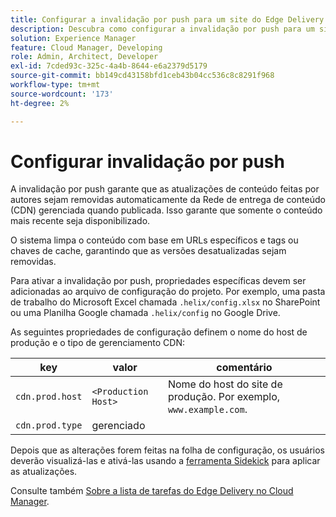 ```yaml
---
title: Configurar a invalidação por push para um site do Edge Delivery
description: Descubra como configurar a invalidação por push para um site do Edge Delivery para garantir atualizações de conteúdo eficientes e controle de cache.
solution: Experience Manager
feature: Cloud Manager, Developing
role: Admin, Architect, Developer
exl-id: 7cded93c-325c-4a4b-8644-e6a2379d5179
source-git-commit: bb149cd43158bfd1ceb43b04cc536c8c8291f968
workflow-type: tm+mt
source-wordcount: '173'
ht-degree: 2%

---
```


# Configurar invalidação por push

A invalidação por push garante que as atualizações de conteúdo feitas por autores sejam removidas automaticamente da Rede de entrega de conteúdo (CDN) gerenciada quando publicada. Isso garante que somente o conteúdo mais recente seja disponibilizado.

O sistema limpa o conteúdo com base em URLs específicos e tags ou chaves de cache, garantindo que as versões desatualizadas sejam removidas.

Para ativar a invalidação por push, propriedades específicas devem ser adicionadas ao arquivo de configuração do projeto. Por exemplo, uma pasta de trabalho do Microsoft Excel chamada `.helix/config.xlsx` no SharePoint ou uma Planilha Google chamada `.helix/config` no Google Drive.

As seguintes propriedades de configuração definem o nome do host de produção e o tipo de gerenciamento CDN:

| key | valor | comentário |
| --- | --- | --- |
| `cdn.prod.host` | `<Production Host>` | Nome do host do site de produção. Por exemplo, `www.example.com`. |
| `cdn.prod.type` | gerenciado |   |

Depois que as alterações forem feitas na folha de configuração, os usuários deverão visualizá-las e ativá-las usando a [ferramenta Sidekick](https://www.aem.live/docs/sidekick) para aplicar as atualizações.

Consulte também [Sobre a lista de tarefas do Edge Delivery no Cloud Manager](/help/implementing/cloud-manager/edge-delivery/introduction-to-edge-delivery-services.md#ed-todo-list).
